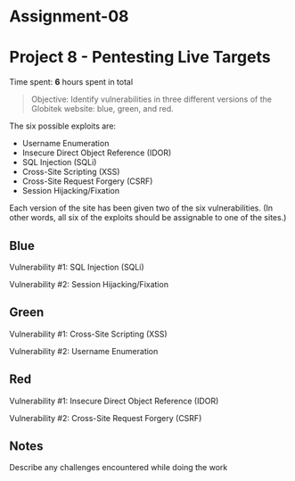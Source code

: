 # Assignment-08

# Project 8 - Pentesting Live Targets

Time spent: **6** hours spent in total

> Objective: Identify vulnerabilities in three different versions of the Globitek website: blue, green, and red.

The six possible exploits are:
* Username Enumeration
* Insecure Direct Object Reference (IDOR)
* SQL Injection (SQLi)
* Cross-Site Scripting (XSS)
* Cross-Site Request Forgery (CSRF)
* Session Hijacking/Fixation

Each version of the site has been given two of the six vulnerabilities. (In other words, all six of the exploits should be assignable to one of the sites.)

## Blue

Vulnerability #1: SQL Injection (SQLi)

Vulnerability #2: Session Hijacking/Fixation


## Green

Vulnerability #1: Cross-Site Scripting (XSS)

Vulnerability #2: Username Enumeration

## Red

Vulnerability #1: Insecure Direct Object Reference (IDOR)

Vulnerability #2: Cross-Site Request Forgery (CSRF)


## Notes

Describe any challenges encountered while doing the work
